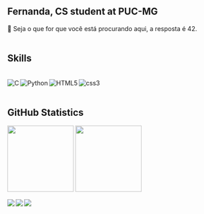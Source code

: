 ## Fernanda, CS student at PUC-MG
<div>
  🌌 Seja o que for que você está procurando aqui, a resposta é 42. 
</div>
<br />

 ## Skills
<div style="display: inline_block"><br>
  <img align="left" alt="C"  src="https://img.shields.io/badge/C-282c34?style=for-the-badge&logo=c&logoColor=white" />
  <img align="left" alt="Python"  src="https://img.shields.io/badge/Python-282c34?style=for-the-badge&logo=python&logoColor=white" />
  <img align="left" alt="HTML5" src="https://img.shields.io/badge/HTML5-282c34?style=for-the-badge&logo=html5&logoColor=white" />
  <img align="left" alt="css3"  src="https://img.shields.io/badge/CSS3-282c34?style=for-the-badge&logo=css3&logoColor=white" />
</div>
<br />
<br />



 ## GitHub Statistics
<div>
  <a href="https://github.com/fernandamgomes?tab=repositories" target="_blank"><img height="150em" align="center" src="https://github-readme-stats.vercel.app/api?username=fernandamgomes&show_icons=true&include_all_commits=true&theme=onedark" /></a>
  <a href="https://github.com/fernandamgomes?tab=repositories" target="_blank"><img height="150em" align="center" src="https://github-readme-stats.vercel.app/api/top-langs/?username=fernandamgomes&layout=compact&theme=onedark" /></a>
</div>



<br />
<div style="display: inline_block">
  <a href = "mailto:fernandamendesgomes@gmail.com"><img src="https://img.shields.io/badge/-Gmail-91b975?style=for-the-badge&logo=gmail&logoColor=white" target="_blank"></a>
  <a href="https://www.linkedin.com/in/fernanda-mendes-gomes/" target="_blank"><img align="left" src="https://img.shields.io/badge/-LinkedIn-91b975?style=for-the-badge&logo=linkedin&logoColor=white" target="_blank"></a>
 <a href="https://instagram.com/fernandamendesg" target="_blank"><img align="left" src="https://img.shields.io/badge/-Instagram-91b975?style=for-the-badge&logo=instagram&logoColor=white" target="_blank"></a>
</div>
